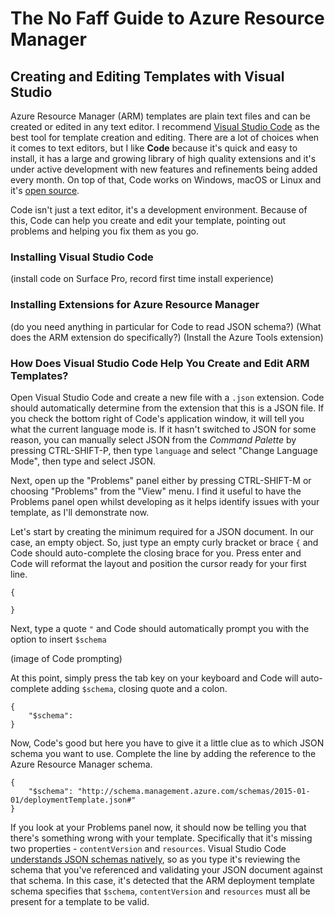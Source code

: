 # The No Faff Guide to Azure Resource Manager

## Creating and Editing Templates with Visual Studio

Azure Resource Manager (ARM) templates are plain text files and can be created or edited in any text editor. I recommend [Visual Studio Code](https://code.visualstudio.com/) as the best tool for template creation and editing. There are a lot of choices when it comes to text editors, but I like **Code** because it's quick and easy to install, it has a large and growing library of high quality extensions and it's under active development with new features and refinements being added every month. On top of that, Code works on Windows, macOS or Linux and it's [open source](https://github.com/Microsoft/vscode).

Code isn't just a text editor, it's a development environment. Because of this, Code can help you create and edit your template, pointing out problems and helping you fix them as you go.

### Installing Visual Studio Code
(install code on Surface Pro, record first time install experience)

### Installing Extensions for Azure Resource Manager

(do you need anything in particular for Code to read JSON schema?)
(What does the ARM extension do specifically?)
(Install the Azure Tools extension)

### How Does Visual Studio Code Help You Create and Edit ARM Templates?

Open Visual Studio Code and create a new file with a `.json` extension. Code should automatically determine from the extension that this is a JSON file. If you check the bottom right of Code's application window, it will tell you what the current language mode is. If it hasn't switched to JSON for some reason, you can manually select JSON from the *Command Palette* by pressing CTRL-SHIFT-P, then type `language` and select "Change Language Mode", then type and select JSON.

Next, open up the "Problems" panel either by pressing CTRL-SHIFT-M or choosing "Problems" from the "View" menu.  I find it useful to have the Problems panel open whilst developing as it helps identify issues with your template, as I'll demonstrate now.

Let's start by creating the minimum required for a JSON document.  In our case, an empty object.  So, just type an empty curly bracket or brace `{` and Code should auto-complete the closing brace for you. Press enter and Code will reformat the layout and position the cursor ready for your first line.

    {

    }

Next, type a quote `"` and Code should automatically prompt you with the option to insert `$schema`

(image of Code prompting)

At this point, simply press the tab key on your keyboard and Code will auto-complete adding `$schema`, closing quote and a colon.

    {
        "$schema":
    }

Now, Code's good but here you have to give it a little clue as to which JSON schema you want to use.  Complete the line by adding the reference to the Azure Resource Manager schema.

    {
        "$schema": "http://schema.management.azure.com/schemas/2015-01-01/deploymentTemplate.json#"
    }

If you look at your Problems panel now, it should now be telling you that there's something wrong with your template. Specifically that it's missing two properties - `contentVersion` and `resources`. Visual Studio Code [understands JSON schemas natively](https://code.visualstudio.com/Docs/languages/json#_json-schemas-settings), so as you type it's reviewing the schema that you've referenced and validating your JSON document against that schema.  In this case, it's detected that the ARM deployment template schema specifies that `$schema`, `contentVersion` and `resources` must all be present for a template to be valid.
